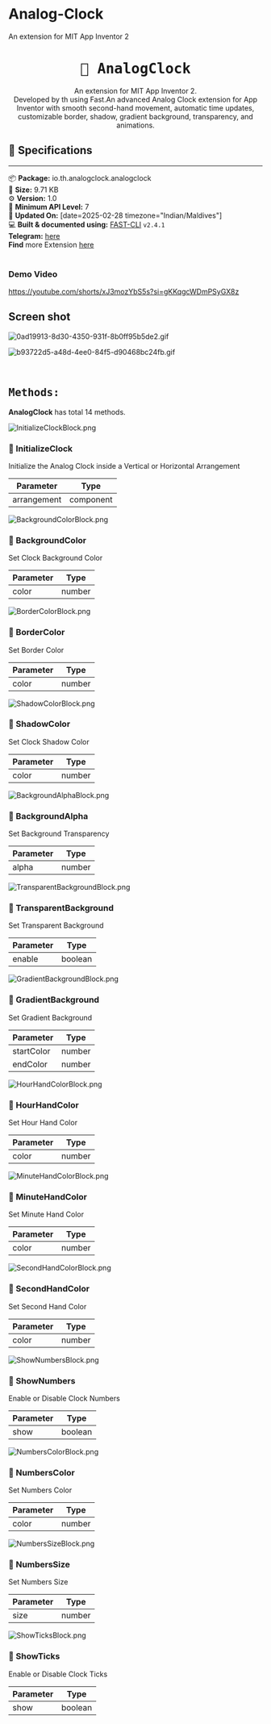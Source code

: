 # Analog-Clock
An extension for MIT App Inventor 2

<div align="center">
<h1><kbd>🧩 AnalogClock</kbd></h1>
An extension for MIT App Inventor 2.<br>
Developed by th using Fast.An advanced Analog Clock extension for App Inventor with smooth second-hand movement, automatic time updates, customizable border, shadow, gradient background, transparency, and animations.
</div>

## 📝 Specifications
* **
📦 **Package:** io.th.analogclock.analogclock<br>
💾 **Size:** 9.71 KB<br>
⚙️ **Version:** 1.0<br>
📱 **Minimum API Level:** 7<br>
📅 **Updated On:** [date=2025-02-28 timezone="Indian/Maldives"]<br>
💻 **Built & documented using:** [FAST-CLI](https://community.appinventor.mit.edu/t/fast-an-efficient-way-to-build-extensions/129103?u=jewel) `v2.4.1`
<br>
**Telegram:** [here](https://t.me/techhamara91)<br>
**Find** more Extension [here](https://github.com/TechHamara/Th_Free_Extensions)<br>
<br>
### Demo Video 
https://youtube.com/shorts/xJ3mozYbS5s?si=gKKqgcWDmPSyGX8z

## Screen shot 

 ![0ad19913-8d30-4350-931f-8b0ff95b5de2.gif](https://github.com/user-attachments/assets/4f9f675c-e361-4356-adbc-7ce404cb2f20)


 ![b93722d5-a48d-4ee0-84f5-d90468bc24fb.gif](https://github.com/user-attachments/assets/396fa5e1-38a9-41c1-ab79-492a7b042091)


<br>

## <kbd>Methods:</kbd>

**AnalogClock** has total 14 methods.
<br>

![InitializeClockBlock.png](https://github.com/user-attachments/assets/a61efea4-f89e-4c84-af21-cef3d3a8a8e1)

### 💜 InitializeClock
Initialize the Analog Clock inside a Vertical or Horizontal Arrangement

| Parameter | Type
| - | - |
| arrangement | component

![BackgroundColorBlock.png](https://github.com/user-attachments/assets/37fb3863-d56e-48a7-b429-e142fbbbf66a)
### 💜 BackgroundColor
Set Clock Background Color

| Parameter | Type
| - | - |
| color | number

![BorderColorBlock.png](https://github.com/user-attachments/assets/d21f4d1c-1071-4bd5-8167-7d83d20a218a)
### 💜 BorderColor
Set Border Color

| Parameter | Type
| - | - |
| color | number

![ShadowColorBlock.png](https://github.com/user-attachments/assets/57254ac8-a7d8-4230-9ea3-be886bcfea19)
### 💜 ShadowColor
Set Clock Shadow Color

| Parameter | Type
| - | - |
| color | number

![BackgroundAlphaBlock.png](https://github.com/user-attachments/assets/daac038e-6f0c-4521-9aba-3797727c9b53)
### 💜 BackgroundAlpha
Set Background Transparency

| Parameter | Type
| - | - |
| alpha | number

![TransparentBackgroundBlock.png](https://github.com/user-attachments/assets/367ce7ed-b66d-4fb5-b1eb-a0f83c006f5f)
### 💜 TransparentBackground
Set Transparent Background

| Parameter | Type
| - | - |
| enable | boolean

![GradientBackgroundBlock.png](https://github.com/user-attachments/assets/6441de7b-e3a1-42a2-b5ae-dca2cf3f1d44)
### 💜 GradientBackground
Set Gradient Background

| Parameter | Type
| - | - |
| startColor | number
| endColor | number

![HourHandColorBlock.png](https://github.com/user-attachments/assets/4e616e62-92cd-44bc-b288-64d4c53e8aa1)
### 💜 HourHandColor
Set Hour Hand Color

| Parameter | Type
| - | - |
| color | number

![MinuteHandColorBlock.png](https://github.com/user-attachments/assets/9f66e674-8038-4e03-9113-1359fec9ab70)
### 💜 MinuteHandColor
Set Minute Hand Color

| Parameter | Type
| - | - |
| color | number

![SecondHandColorBlock.png](https://github.com/user-attachments/assets/f820e332-ee56-40b1-bda2-f9d8d60e4ade)
### 💜 SecondHandColor
Set Second Hand Color

| Parameter | Type
| - | - |
| color | number

![ShowNumbersBlock.png](https://github.com/user-attachments/assets/35d9ace9-984a-4d24-9465-7b5e15e64355)
### 💜 ShowNumbers
Enable or Disable Clock Numbers

| Parameter | Type
| - | - |
| show | boolean

![NumbersColorBlock.png](https://github.com/user-attachments/assets/d030f062-8c1b-4b32-839f-4f002ac9fe78)
### 💜 NumbersColor
Set Numbers Color

| Parameter | Type
| - | - |
| color | number

![NumbersSizeBlock.png](https://github.com/user-attachments/assets/50dcbd87-9c93-48f2-bb38-b428b8e2ae9a)
### 💜 NumbersSize
Set Numbers Size

| Parameter | Type
| - | - |
| size | number

![ShowTicksBlock.png](https://github.com/user-attachments/assets/f8e90401-b02b-4fe4-8967-b389c09c8f31)
### 💜 ShowTicks
Enable or Disable Clock Ticks

| Parameter | Type
| - | - |
| show | boolean

